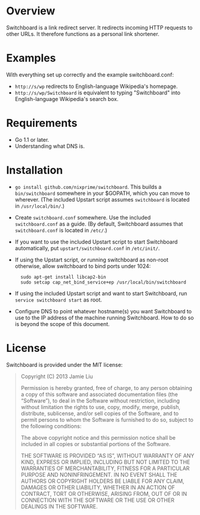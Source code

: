 Overview
========

Switchboard is a link redirect server. It redirects incoming HTTP requests to
other URLs. It therefore functions as a personal link shortener.

Examples
========

With everything set up correctly and the example switchboard.conf:
- `http://s/wp` redirects to English-language Wikipedia's homepage.
- `http://s/wp/Switchboard` is equivalent to typing "Switchboard" into
  English-language Wikipedia's search box.

Requirements
============

- Go 1.1 or later.
- Understanding what DNS is.

Installation
============

- `go install github.com/nixprime/switchboard`. This builds a `bin/switchboard`
  somewhere in your $GOPATH, which you can move to wherever. (The included
  Upstart script assumes `switchboard` is located in `/usr/local/bin/`.)
- Create `switchboard.conf` somewhere. Use the included `switchboard.conf` as a
  guide. (By default, Switchboard assumes that `switchboard.conf` is located in
  `/etc/`.)
- If you want to use the included Upstart script to start Switchboard
  automatically, put `upstart/switchboard.conf` in `/etc/init/`.
- If using the Upstart script, or running switchboard as non-root otherwise,
  allow switchboard to bind ports under 1024:

        sudo apt-get install libcap2-bin
        sudo setcap cap_net_bind_service+ep /usr/local/bin/switchboard

- If using the included Upstart script and want to start Switchboard,
  run `service switchboard start` as root.
- Configure DNS to point whatever hostname(s) you want Switchboard to use to
  the IP address of the machine running Switchboard. How to do so is beyond the
  scope of this document.

License
=======

Switchboard is provided under the MIT license:

> Copyright (C) 2013 Jamie Liu
>
> Permission is hereby granted, free of charge, to any person obtaining a copy
> of this software and associated documentation files (the “Software”), to deal
> in the Software without restriction, including without limitation the rights
> to use, copy, modify, merge, publish, distribute, sublicense, and/or sell
> copies of the Software, and to permit persons to whom the Software is
> furnished to do so, subject to the following conditions:
>
> The above copyright notice and this permission notice shall be included in
> all copies or substantial portions of the Software.
>
> THE SOFTWARE IS PROVIDED “AS IS”, WITHOUT WARRANTY OF ANY KIND, EXPRESS OR
> IMPLIED, INCLUDING BUT NOT LIMITED TO THE WARRANTIES OF MERCHANTABILITY,
> FITNESS FOR A PARTICULAR PURPOSE AND NONINFRINGEMENT. IN NO EVENT SHALL THE
> AUTHORS OR COPYRIGHT HOLDERS BE LIABLE FOR ANY CLAIM, DAMAGES OR OTHER
> LIABILITY, WHETHER IN AN ACTION OF CONTRACT, TORT OR OTHERWISE, ARISING FROM,
> OUT OF OR IN CONNECTION WITH THE SOFTWARE OR THE USE OR OTHER DEALINGS IN THE
> SOFTWARE.
